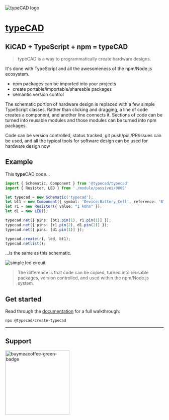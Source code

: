 ![typeCAD logo](https://typecad.net/typecad.svg)
# [**type**CAD](https://typecad.net)

##  KiCAD + TypeScript + npm = **type**CAD
> typeCAD is a way to programmatically create hardware designs.

It's done with TypeScript and all the awesomeness of the npm/Node.js ecosystem.

- npm packages can be imported into your projects
- create portable/importable/shareable packages
- semantic version control

The schematic portion of hardware design is replaced with a few simple TypeScript classes. Rather than clicking and dragging, a line of code creates a component, and another line connects it. Sections of code can be turned into reusable modules and those modules can be turned into npm packages.

Code can be version controlled, status tracked, git push/pull/PR/issues can be used, and all the typical tools for software design can be used for hardware design now

## Example
This **type**CAD code...
```ts
import { Schematic, Component } from '@typecad/typecad'
import { Resistor, LED } from './module/passives/0805'

let typecad = new Schematic('typecad');
let bt1 = new Component({ symbol: 'Device:Battery_Cell', reference: 'BT1' });
let r1 = new Resistor({ value: "1 kOhm" });
let d1 = new LED();

typecad.net({ pins: [bt1.pin(1), r1.pin(1)] });
typecad.net({ pins: [r1.pin(2), d1.pin(2)] });
typecad.net({ pins: [d1.pin(1)] });

typecad.create(r1, led, bt1);
typecad.netlist();
```

...is the same as this schematic.


![simple led circuit](https://typecad.net/led-circuit.png)

>The difference is that code can be copied, turned into reusable packages, version controlled, and used within the npm/Node.js system.

## Get started
Read through the [documentation](https://typecad.net/docs/walkthrough/get-started) for a full walkthrough:

```bash
npx @typecad/create-typecad
```

---
## Support
<a href="https://www.buymeacoffee.com/typecad" target="_blank" title="buymeacoffee">
  <img src="https://iili.io/JoQl86x.md.png"  alt="buymeacoffee-green-badge" style="width: 204px;">
</a>